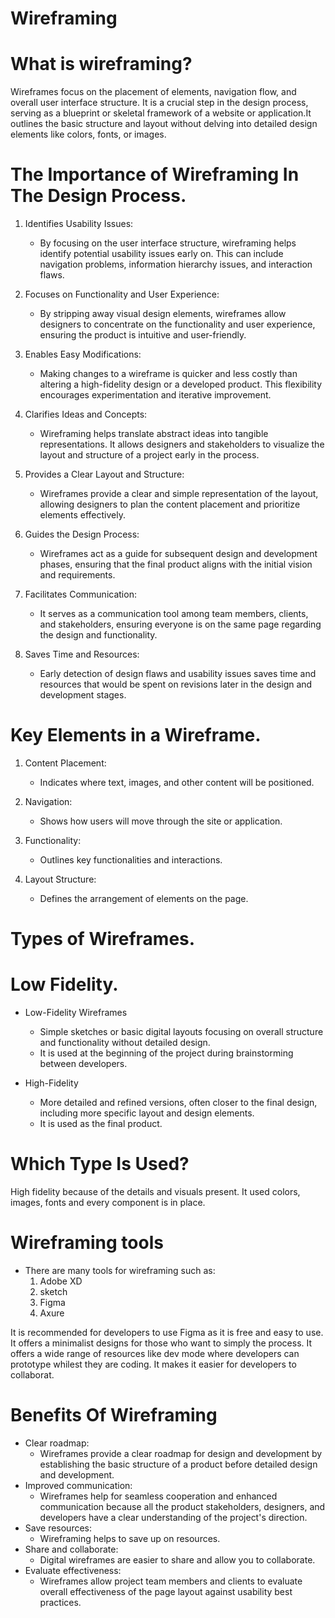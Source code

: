 # Wireframing
# 

# What is wireframing?

Wireframes focus on the placement of elements, navigation flow, and overall user interface structure. It  is a crucial step in the design process, serving as a blueprint or skeletal framework of a website or application.It outlines the basic structure and layout without delving into detailed design elements like colors, fonts, or images.


# The Importance of Wireframing In The Design Process.

1. Identifies Usability Issues:
   - By focusing on the user interface structure, wireframing helps identify potential usability issues early on. This can include navigation problems, information hierarchy issues, and interaction flaws.
  
2. Focuses on Functionality and User Experience:
   - By stripping away visual design elements, wireframes allow designers to concentrate on the functionality and user experience, ensuring the product is intuitive and user-friendly.

3. Enables Easy Modifications:
   - Making changes to a wireframe is quicker and less costly than altering a high-fidelity design or a developed product. This flexibility encourages experimentation and iterative improvement.
  
4. Clarifies Ideas and Concepts:
   - Wireframing helps translate abstract ideas into tangible representations. It allows designers and stakeholders to visualize the layout and structure of a project early in the process.

5. Provides a Clear Layout and Structure:
   - Wireframes provide a clear and simple representation of the layout, allowing designers to plan the content placement and prioritize elements effectively.
  
6. Guides the Design Process:
   - Wireframes act as a guide for subsequent design and development phases, ensuring that the final product aligns with the initial vision and requirements.

7. Facilitates Communication:
   - It serves as a communication tool among team members, clients, and stakeholders, ensuring everyone is on the same page regarding the design and functionality.
  
8. Saves Time and Resources:
   - Early detection of design flaws and usability issues saves time and resources that would be spent on revisions later in the design and development stages.
  


# Key Elements in a Wireframe.

1. Content Placement:
   -  Indicates where text, images, and other content will be positioned.
  
2. Navigation:
   - Shows how users will move through the site or application.

3. Functionality:
   - Outlines key functionalities and interactions.
  
4. Layout Structure:
   - Defines the arrangement of elements on the page.


# Types of Wireframes.
#

# Low Fidelity.

- Low-Fidelity Wireframes
   - Simple sketches or basic digital layouts focusing on overall structure and functionality without detailed design.
   - It is used at the beginning of the project during brainstorming between developers.
  
- High-Fidelity
   - More detailed and refined versions, often closer to the final design, including more specific layout and design elements.
   - It is used as the final product.

# Which Type Is Used?

High fidelity because of the details and visuals present. It used colors, images, fonts and every component is in place.

# Wireframing tools
- There are many tools for wireframing such as:
  1. Adobe XD
  2. sketch
  3. Figma
  4. Axure
 
It is recommended for developers to use Figma as it is free and easy to use. It offers a minimalist designs for those who want to simply the process.
It offers a wide range of resources like dev mode where developers can prototype whilest they are coding. It makes it easier for developers to collaborat.

# Benefits Of Wireframing 

- Clear roadmap: 
  - Wireframes provide a clear roadmap for design and development by establishing the basic structure of a product before detailed design and development. 
- Improved communication: 
  - Wireframes help for seamless cooperation and enhanced communication because all the product stakeholders, designers, and developers have a clear understanding of the project's direction.
- Save resources:
  - Wireframing helps to save up on resources.
- Share and collaborate:
  - Digital wireframes are easier to share and allow you to collaborate. 
- Evaluate effectiveness:
  - Wireframes allow project team members and clients to evaluate overall effectiveness of the page layout against usability best practices. 

